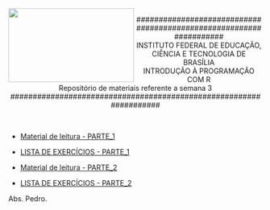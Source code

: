 <img align="left" img src="https://cloud.githubusercontent.com/assets/10408245/13290324/022a1f82-daf2-11e5-8179-00d828bf27a0.jpg" width="249px" height="147px" />

<p align="center">
###################################################################<br>
INSTITUTO FEDERAL DE EDUCAÇÃO, CIÊNCIA E TECNOLOGIA DE BRASÍLIA<br>
INTRODUÇÃO À PROGRAMAÇÃO COM R<br>
Repositório de materiais referente a semana 3<br>
###################################################################
</p>

<br>

* [Material de leitura - PARTE_1](https://github.com/pcbrom/IPR/blob/master/Semana_3/material_de_leitura_parte_1.md)
* [LISTA DE EXERCÍCIOS - PARTE_1](https://github.com/pcbrom/IPR/blob/master/Semana_3/exercicios_semana_3_parte_1.md)

* [Material de leitura - PARTE_2](https://github.com/pcbrom/IPR/blob/master/Semana_3/material_de_leitura_parte_2.md)
* [LISTA DE EXERCÍCIOS - PARTE_2](https://github.com/pcbrom/IPR/blob/master/Semana_3/exercicios_semana_3_parte_2.md)

Abs.
Pedro.

